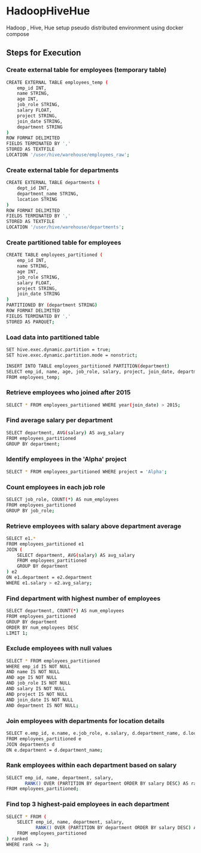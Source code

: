 # HadoopHiveHue
Hadoop , Hive, Hue setup pseudo distributed  environment  using docker compose

## **Steps for Execution**
### Create external table for employees (temporary table)
```sh
CREATE EXTERNAL TABLE employees_temp (
    emp_id INT,
    name STRING,
    age INT,
    job_role STRING,
    salary FLOAT,
    project STRING,
    join_date STRING,
    department STRING
)
ROW FORMAT DELIMITED 
FIELDS TERMINATED BY ',' 
STORED AS TEXTFILE 
LOCATION '/user/hive/warehouse/employees_raw';
```
### Create external table for departments
```sh
CREATE EXTERNAL TABLE departments (
    dept_id INT,
    department_name STRING,
    location STRING
)
ROW FORMAT DELIMITED 
FIELDS TERMINATED BY ',' 
STORED AS TEXTFILE 
LOCATION '/user/hive/warehouse/departments';
```
### Create partitioned table for employees
```sh
CREATE TABLE employees_partitioned (
    emp_id INT,
    name STRING,
    age INT,
    job_role STRING,
    salary FLOAT,
    project STRING,
    join_date STRING
)
PARTITIONED BY (department STRING)
ROW FORMAT DELIMITED 
FIELDS TERMINATED BY ',' 
STORED AS PARQUET;
```
### Load data into partitioned table
```sh
SET hive.exec.dynamic.partition = true;
SET hive.exec.dynamic.partition.mode = nonstrict;

INSERT INTO TABLE employees_partitioned PARTITION(department)
SELECT emp_id, name, age, job_role, salary, project, join_date, department 
FROM employees_temp;
```
### Retrieve employees who joined after 2015
```sh
SELECT * FROM employees_partitioned WHERE year(join_date) > 2015;
```
### Find average salary per department
```sh
SELECT department, AVG(salary) AS avg_salary 
FROM employees_partitioned 
GROUP BY department;
```
### Identify employees in the 'Alpha' project
```sh
SELECT * FROM employees_partitioned WHERE project = 'Alpha';
```
### Count employees in each job role
```sh
SELECT job_role, COUNT(*) AS num_employees 
FROM employees_partitioned 
GROUP BY job_role;
```
### Retrieve employees with salary above department average
```sh
SELECT e1.* 
FROM employees_partitioned e1
JOIN (
    SELECT department, AVG(salary) AS avg_salary 
    FROM employees_partitioned 
    GROUP BY department
) e2
ON e1.department = e2.department
WHERE e1.salary > e2.avg_salary;
```
### Find department with highest number of employees
```sh
SELECT department, COUNT(*) AS num_employees 
FROM employees_partitioned 
GROUP BY department
ORDER BY num_employees DESC
LIMIT 1;
```
### Exclude employees with null values
```sh
SELECT * FROM employees_partitioned 
WHERE emp_id IS NOT NULL 
AND name IS NOT NULL 
AND age IS NOT NULL 
AND job_role IS NOT NULL 
AND salary IS NOT NULL 
AND project IS NOT NULL 
AND join_date IS NOT NULL 
AND department IS NOT NULL;
```
### Join employees with departments for location details
```sh
SELECT e.emp_id, e.name, e.job_role, e.salary, d.department_name, d.location 
FROM employees_partitioned e 
JOIN departments d 
ON e.department = d.department_name;
```
### Rank employees within each department based on salary
```sh
SELECT emp_id, name, department, salary, 
       RANK() OVER (PARTITION BY department ORDER BY salary DESC) AS rank 
FROM employees_partitioned;
```
### Find top 3 highest-paid employees in each department
```sh
SELECT * FROM (
    SELECT emp_id, name, department, salary,
           RANK() OVER (PARTITION BY department ORDER BY salary DESC) AS rank 
    FROM employees_partitioned
) ranked 
WHERE rank <= 3;
```















